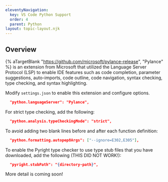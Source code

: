 ```yaml
---
eleventyNavigation:
  key: VS Code Python Support
  order: 4
  parent: Python
layout: topic-layout.njk
---
```


## Overview

{% aTargetBlank "https://github.com/microsoft/pylance-release", "Pylance" %}
is an extension from Microsoft that utilized the Language Server Protocol (LSP)
to enable IDE features such as code completion, parameter suggestions,
auto-imports, code outline, code navigation, syntax checking, type checking,
and syntax highlighting.

Modify `settings.json` to enable this extension and configure options.

```json
  "python.languageServer": "Pylance",
```

For strict type checking, add the following:

```json
  "python.analysis.typeCheckingMode": "strict",
```

To avoid adding two blank lines before and after each function definition:

```json
  "python.formatting.autopep8Args": ["--ignore=E302,E305"],
```

To enable the Pyright type checker to use type stub files
that you have downloaded, add the following
(THIS DID NOT WORK!):

```json
  "pyright.stubPath": "{directory-path}",
```

More detail is coming soon!
